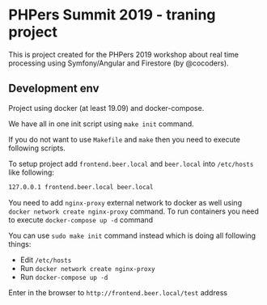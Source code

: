 # PHPers Summit 2019 - traning project

This is project created for the PHPers 2019 workshop about real time processing using Symfony/Angular and Firestore (by @cocoders).

## Development env

Project using docker (at least 19.09) and docker-compose.

We have all in one init script using `make init` command.

If you do not want to use `Makefile` and `make` then you need to execute following scripts.

To setup project add `frontend.beer.local` and `beer.local` into `/etc/hosts`
like following:

```bash
127.0.0.1 frontend.beer.local beer.local
```

You need to add `nginx-proxy` external network to docker as well using `docker network create nginx-proxy` command.
To run containers you need to execute `docker-compose up -d` command

You can use `sudo make init` command instead which is doing all following things:

* Edit `/etc/hosts`
* Run `docker network create nginx-proxy`
* Run `docker-compose up -d`

Enter in the browser to `http://frontend.beer.local/test` address
